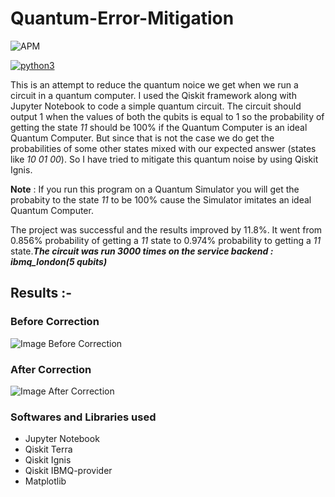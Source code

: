 # Quantum-Error-Mitigation

![APM](https://img.shields.io/apm/l/vim-mode)

<a href="https://www.python.org" rel="nofollow"><img src="https://camo.githubusercontent.com/bee9cae60ad03d7765f5bf82317c80a93ccd7d0b/68747470733a2f2f696d672e736869656c64732e696f2f62616467652f707974686f6e332d76332e362d677265656e3f7374796c653d666f722d7468652d6261646765266c6f676f3d707974686f6e" alt="python3" data-canonical-src="https://img.shields.io/badge/python3-v3.6-green?style=for-the-badge&amp;logo=python" style="max-width:100%;"></a>


This is an attempt to reduce the quantum noice we get when we run a circuit in a quantum computer. I used the Qiskit framework along with Jupyter Notebook to code a simple quantum circuit. The circuit should output 1 when the values of both the qubits is equal to 1 so the probability of getting the state *11* should be 100% if the Quantum Computer is an ideal Quantum Computer. But since that is not the case we do get the probabilities of some other states mixed with our expected answer (states like *10 01 00*). So I have tried to mitigate this quantum noise by using Qiskit Ignis.

**Note** : If you run this program on a Quantum Simulator you will get the probabity to the state *11* to be 100% cause the Simulator imitates an ideal Quantum Computer.

The project was successful and the results improved by 11.8%. It went from 0.856% probability of getting a *11* state to 0.974% probability to getting a *11* state.***The circuit was run 3000 times on the service backend : ibmq_london(5 qubits)***

## Results :-

### Before Correction
![Image Before Correction](../master/Images/Image_Before_correction.PNG)

### After Correction
![Image After Correction ](../master/Images/Image_After_Correction.png)


### Softwares and Libraries used 

- Jupyter Notebook
- Qiskit Terra 
- Qiskit Ignis
- Qiskit IBMQ-provider
- Matplotlib

 



